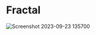 # Fractal

![Screenshot 2023-09-23 135700](https://github.com/DemaPy/Tutorials/assets/80632445/b77c67c8-68d0-4bed-8267-739db542e32f)
